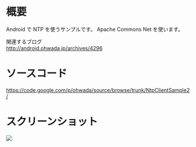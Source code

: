# 概要 #
Android で NTP を使うサンプルです。
Apache Commons Net を使います。

関連するブログ <br>
<a href='http://android.ohwada.jp/archives/4296'>http://android.ohwada.jp/archives/4296</a>

<h1>ソースコード</h1>
<a href='https://code.google.com/p/ohwada/source/browse/trunk/NtpClientSample2/'>https://code.google.com/p/ohwada/source/browse/trunk/NtpClientSample2/</a>

<h1>スクリーンショット</h1>
<img src='http://android.ohwada.jp/wp-content/uploads/2014/02/20140207ntp_client.png' />